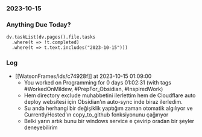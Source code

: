 ### 2023-10-15

### Anything Due Today?
```dataviewjs
dv.taskList(dv.pages().file.tasks 
  .where(t => !t.completed)
  .where(t => t.text.includes("2023-10-15")))
```
### Log

- [[WatsonFrames/ids/c74928f]] at 2023-10-15 01:09:00
    - You worked on Programming for 0 days 01:02:31 (with tags #WorkedOnMildew, #PrepFor_Obsidian, #InspiredWork)
    - Hem directory exclude muhabbetini ilerlettim hem de Cloudflare auto deploy websitesi için Obsidian'ın auto-sync inde biraz ilerledim.
    - Su anda herhangi bir değişiklik yaptığım zaman otomatik algılıyor ve CurrentlyHosted'ın copy_to_github fonksiyonunu çağırıyor
    - Belki yarın artık bunu bir windows service e çevirip oradan bir şeyler deneyebilirim